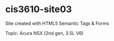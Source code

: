 # cis3610-site03
Site created with HTML5 Semantic Tags &amp; Forms

Topic: Acura NSX (2nd gen, 3.5L V6)